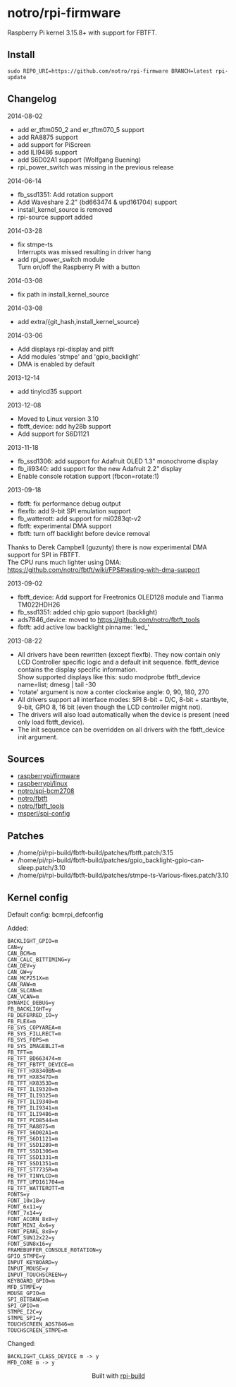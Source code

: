 notro/rpi-firmware
==========

Raspberry Pi kernel 3.15.8+ with support for FBTFT.

Install
-------

```text
sudo REPO_URI=https://github.com/notro/rpi-firmware BRANCH=latest rpi-update
```



Changelog
---------
2014-08-02
* add er_tftm050_2 and er_tftm070_5 support
* add RA8875 support
* add support for PiScreen
* add ILI9486 support
* add S6D02A1 support (Wolfgang Buening)
* rpi_power_switch was missing in the previous release

2014-06-14
* fb_ssd1351: Add rotation support
* Add Waveshare 2.2" (bd663474 & upd161704) support
* install_kernel_source is removed
* rpi-source support added

2014-03-28
* fix stmpe-ts  
  Interrupts was missed resulting in driver hang
* add rpi_power_switch module  
  Turn on/off the Raspberry Pi with a button

2014-03-08
* fix path in install_kernel_source

2014-03-08
* add extra/{git_hash,install_kernel_source} 

2014-03-06
* Add displays rpi-display and pitft
* Add modules 'stmpe' and 'gpio_backlight'
* DMA is enabled by default

2013-12-14
* add tinylcd35 support

2013-12-08
* Moved to Linux version 3.10
* fbtft_device: add hy28b support
* Add support for S6D1121

2013-11-18
* fb_ssd1306: add support for Adafruit OLED 1.3" monochrome display
* fb_ili9340: add support for the new Adafruit 2.2" display
* Enable console rotation support (fbcon=rotate:1)

2013-09-18
* fbtft: fix performance debug output
* flexfb: add 9-bit SPI emulation support
* fb_watterott: add support for mi0283qt-v2
* fbtft: experimental DMA support
* fbtft: turn off backlight before device removal

Thanks to Derek Campbell (guzunty) there is now experimental DMA support for SPI in FBTFT.  
The CPU runs much lighter using DMA:  https://github.com/notro/fbtft/wiki/FPS#testing-with-dma-support

2013-09-02
* fbtft_device: Add support for Freetronics OLED128 module and Tianma TM022HDH26
* fb_ssd1351: added chip gpio support (backlight)
* ads7846_device: moved to https://github.com/notro/fbtft_tools
* fbtft: add active low backlight pinname: 'led_'

2013-08-22
* All drivers have been rewritten (except flexfb). They now contain only LCD Controller specific logic and a default init sequence. fbtft_device contains the display specific information.  
  Show supported displays like this: sudo modprobe fbtft_device name=list; dmesg | tail -30
* 'rotate' argument is now a conter clockwise angle: 0, 90, 180, 270
* All drivers support all interface modes: SPI 8-bit + D/C, 8-bit + startbyte, 9-bit, GPIO 8, 16 bit (even though the LCD controller might not).
* The drivers will also load automatically when the device is present (need only load fbtft_device).
* The init sequence can be overridden on all drivers with the fbtft_device init argument.



Sources
-------
* [raspberrypi/firmware](https://github.com/raspberrypi/firmware/archive/a6fe2977ae7292adae1816bd13a828c71b74bc17.tar.gz)
* [raspberrypi/linux](https://github.com/raspberrypi/linux/archive/5cde34892b3eac8216baaf8f3f1ef137f09b65e9.tar.gz)
* [notro/spi-bcm2708](https://github.com/notro/spi-bcm2708/archive/1ca01f95d00ab0aae1a07ab5cf18f1090d6981fe.tar.gz)
* [notro/fbtft](https://github.com/notro/fbtft/archive/71994224c5ed951eab7ca9da2c919456d1632d15.tar.gz)
* [notro/fbtft_tools](https://github.com/notro/fbtft_tools/archive/de14557bae567e80f7a5a41a79e8cc1b0c7d99fd.tar.gz)
* [msperl/spi-config](https://github.com/msperl/spi-config/archive/878f592626db291b3a62b5054278c95e92bc0b39.tar.gz)


Patches
--------
* /home/pi/rpi-build/fbtft-build/patches/fbtft.patch/3.15
* /home/pi/rpi-build/fbtft-build/patches/gpio_backlight-gpio-can-sleep.patch/3.10
* /home/pi/rpi-build/fbtft-build/patches/stmpe-ts-Various-fixes.patch/3.10


Kernel config
-------------
Default config: bcmrpi_defconfig



Added:
```text
BACKLIGHT_GPIO=m
CAN=y
CAN_BCM=m
CAN_CALC_BITTIMING=y
CAN_DEV=y
CAN_GW=y
CAN_MCP251X=m
CAN_RAW=m
CAN_SLCAN=m
CAN_VCAN=m
DYNAMIC_DEBUG=y
FB_BACKLIGHT=y
FB_DEFERRED_IO=y
FB_FLEX=m
FB_SYS_COPYAREA=m
FB_SYS_FILLRECT=m
FB_SYS_FOPS=m
FB_SYS_IMAGEBLIT=m
FB_TFT=m
FB_TFT_BD663474=m
FB_TFT_FBTFT_DEVICE=m
FB_TFT_HX8340BN=m
FB_TFT_HX8347D=m
FB_TFT_HX8353D=m
FB_TFT_ILI9320=m
FB_TFT_ILI9325=m
FB_TFT_ILI9340=m
FB_TFT_ILI9341=m
FB_TFT_ILI9486=m
FB_TFT_PCD8544=m
FB_TFT_RA8875=m
FB_TFT_S6D02A1=m
FB_TFT_S6D1121=m
FB_TFT_SSD1289=m
FB_TFT_SSD1306=m
FB_TFT_SSD1331=m
FB_TFT_SSD1351=m
FB_TFT_ST7735R=m
FB_TFT_TINYLCD=m
FB_TFT_UPD161704=m
FB_TFT_WATTEROTT=m
FONTS=y
FONT_10x18=y
FONT_6x11=y
FONT_7x14=y
FONT_ACORN_8x8=y
FONT_MINI_4x6=y
FONT_PEARL_8x8=y
FONT_SUN12x22=y
FONT_SUN8x16=y
FRAMEBUFFER_CONSOLE_ROTATION=y
GPIO_STMPE=y
INPUT_KEYBOARD=y
INPUT_MOUSE=y
INPUT_TOUCHSCREEN=y
KEYBOARD_GPIO=m
MFD_STMPE=y
MOUSE_GPIO=m
SPI_BITBANG=m
SPI_GPIO=m
STMPE_I2C=y
STMPE_SPI=y
TOUCHSCREEN_ADS7846=m
TOUCHSCREEN_STMPE=m
```


Changed:
```text
BACKLIGHT_CLASS_DEVICE m -> y
MFD_CORE m -> y
```


<p align="center">Built with <a href="https://github.com/notro/rpi-build/wiki">rpi-build</a></p>
